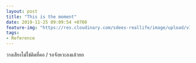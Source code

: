 ```yaml
---
layout: post
title: "This is the moment"
date: 2019-11-25 09:09:54 +0700
feature-img: "https://res.cloudinary.com/sdees-reallife/image/upload/v1555658919/sample_feature_img.png"
tags:
- Reference
---
```


วางเสียงไม่ใช่ติดที่คอ / รอจังหวะลงแล้วยก

<i class="fa fa-child" style="color:plum"></i>
